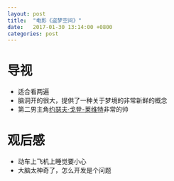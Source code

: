 ```yaml
---
layout: post
title:  "电影《盗梦空间》"
date:   2017-01-30 13:14:00 +0800
categories: post
---
```

# 导视
* 适合看两遍
* 脑洞开的很大，提供了一种关于梦境的非常新鲜的概念
* 第二男主角[约瑟夫·戈登-莱维特](https://zh.wikipedia.org/wiki/%E5%96%AC%E7%91%9F%E5%A4%AB%C2%B7%E9%AB%98%E7%99%BB-%E6%9D%8E%E7%B6%AD)非常的帅

# 观后感

* 动车上飞机上睡觉要小心
* 大脑太神奇了，怎么开发是个问题
 















